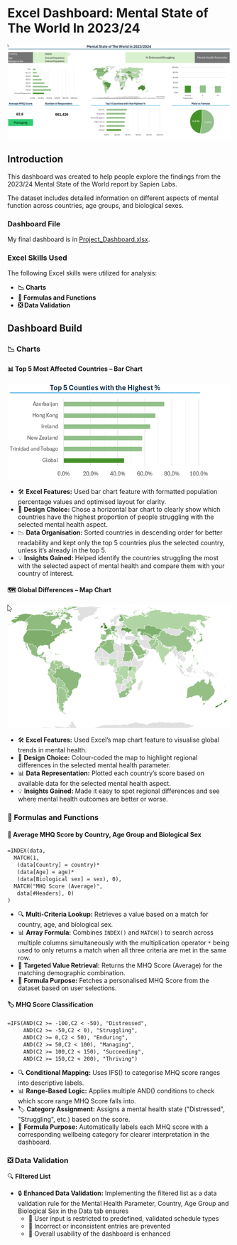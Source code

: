 # Excel Dashboard: Mental State of The World In 2023/24

![World-Mental-State_Dashboard](Resourses/Images/Final_Dashboard.gif)

## Introduction

This dashboard was created to help people explore the findings from the 2023/24 Mental State of the World report by Sapien Labs.

The dataset includes detailed information on different aspects of mental function across countries, age groups, and biological sexes.

### Dashboard File

My final dashboard is in [Project_Dashboard.xlsx](Project_Dashboard.xlsx).

### Excel Skills Used

The following Excel skills were utilized for analysis:

- **📉 Charts**
- **🧮 Formulas and Functions**
- **❎ Data Validation**

## Dashboard Build

### 📉 Charts

#### 📊 Top 5 Most Affected Countries – Bar Chart

![Top_5_Countries_Chart](Resourses/Images/Top_5_Countries_Chart.png)

- 🛠️ **Excel Features:** Used bar chart feature with formatted population percentage values and optimised layout for clarity.
- 🎨 **Design Choice:** Chose a horizontal bar chart to clearly show which countries have the highest proportion of people struggling with the selected mental health aspect.
- 📉 **Data Organisation:** Sorted countries in descending order for better readability and kept only the top 5 countries plus the selected country, unless it’s already in the top 5.
- 💡 **Insights Gained:** Helped identify the countries struggling the most with the selected aspect of mental health and compare them with your country of interest.

#### 🗺️ Global Differences – Map Chart

![Country_Map](Resourses/Images/Country_Map.gif)

- 🛠️ **Excel Features:** Used Excel’s map chart feature to visualise global trends in mental health.
- 🎨 **Design Choice:** Colour-coded the map to highlight regional differences in the selected mental health parameter.
- 📊 **Data Representation:** Plotted each country’s score based on available data for the selected mental health aspect.
- 💡 **Insights Gained:** Made it easy to spot regional differences and see where mental health outcomes are better or worse.

### 🧮 Formulas and Functions

#### 👥 Average MHQ Score by Country, Age Group and Biological Sex

```
=INDEX(data,
  MATCH(1,
   (data[Country] = country)*
   (data[Age] = age)*
   (data[Biological sex] = sex), 0),
  MATCH("MHQ Score (Average)",
   data[#Headers], 0)
)
```

- 🔍 **Multi-Criteria Lookup:** Retrieves a value based on a match for country, age, and biological sex.
- 📊 **Array Formula:** Combines `INDEX()` and `MATCH()` to search across multiple columns simultaneously with the multiplication operator `*` being used to only returns a match when all three criteria are met in the same row.
- 🎯 **Targeted Value Retrieval:** Returns the MHQ Score (Average) for the matching demographic combination.
- 🔢 **Formula Purpose:** Fetches a personalised MHQ Score from the dataset based on user selections.

#### 🏷️ MHQ Score Classification 

```
=IFS(AND(C2 >= -100,C2 < -50), "Distressed",
     AND(C2 >= -50,C2 < 0), "Struggling",
     AND(C2 >= 0,C2 < 50), "Enduring",
     AND(C2 >= 50,C2 < 100), "Managing",
     AND(C2 >= 100,C2 < 150), "Succeeding",
     AND(C2 >= 150,C2 < 200), "Thriving")
```

- 🔍 **Conditional Mapping:** Uses IFS() to categorise MHQ score ranges into descriptive labels.
- 📊 **Range-Based Logic:** Applies multiple AND() conditions to check which score range MHQ Score falls into.
- 🏷️ **Category Assignment:** Assigns a mental health state ("Distressed", "Struggling", etc.) based on the score.
- 🎯 **Formula Purpose:** Automatically labels each MHQ score with a corresponding wellbeing category for clearer interpretation in the dashboard.

### ❎ Data Validation

🔍 **Filtered List**

- 🔒 **Enhanced Data Validation:** Implementing the filtered list as a data validation rule for the Mental Health Parameter, Country, Age Group and Biological Sex in the Data tab ensures
  - 🎯 User input is restricted to predefined, validated schedule types
  - 🚫 Incorrect or inconsistent entries are prevented
  - 👥 Overall usability of the dashboard is enhanced
